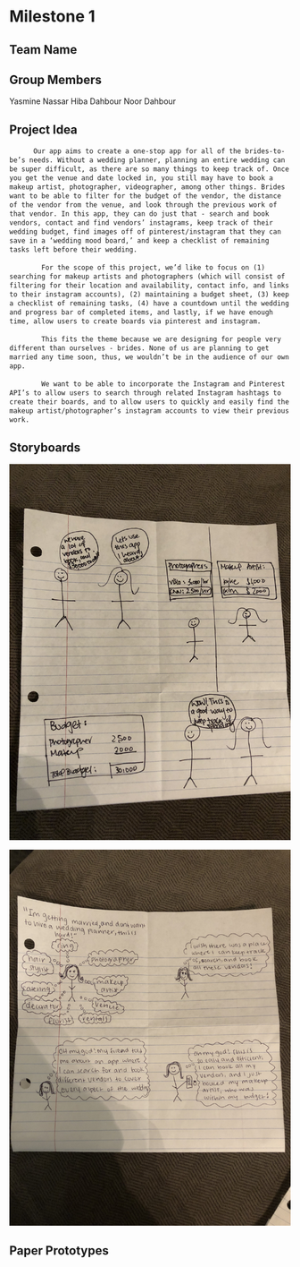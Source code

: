 # Milestone 1

## Team Name


## Group Members
Yasmine Nassar
Hiba Dahbour
Noor Dahbour

## Project Idea
          Our app aims to create a one-stop app for all of the brides-to-be’s needs. Without a wedding planner, planning an entire wedding can be super difficult, as there are so many things to keep track of. Once you get the venue and date locked in, you still may have to book a makeup artist, photographer, videographer, among other things. Brides want to be able to filter for the budget of the vendor, the distance of the vendor from the venue, and look through the previous work of that vendor. In this app, they can do just that - search and book vendors, contact and find vendors’ instagrams, keep track of their wedding budget, find images off of pinterest/instagram that they can save in a ‘wedding mood board,’ and keep a checklist of remaining tasks left before their wedding. 

	        For the scope of this project, we’d like to focus on (1) searching for makeup artists and photographers (which will consist of filtering for their location and availability, contact info, and links to their instagram accounts), (2) maintaining a budget sheet, (3) keep a checklist of remaining tasks, (4) have a countdown until the wedding and progress bar of completed items, and lastly, if we have enough time, allow users to create boards via pinterest and instagram. 

	        This fits the theme because we are designing for people very different than ourselves - brides. None of us are planning to get married any time soon, thus, we wouldn’t be in the audience of our own app.

	        We want to be able to incorporate the Instagram and Pinterest API’s to allow users to search through related Instagram hashtags to create their boards, and to allow users to quickly and easily find the makeup artist/photographer’s instagram accounts to view their previous work.
 

## Storyboards

![Storyboard #1](story1.jpeg)

![Storyboard #2](story2.jpeg)

## Paper Prototypes


